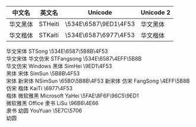 中文名     |    英文名 |        Unicode        |           Unicode 2
-----------|-----------|-----------------------|----------------------------------
|华文黑体  |  STHeiti  |  \534E\6587\9ED1\4F53 |  &#x534E;&#x6587;&#x9ED1;&#x4F53;
|华文楷体  |  STKaiti  |  \534E\6587\6977\4F53 | &#x534E;&#x6587;&#x6977;&#x4F53;
华文宋体
STSong
\534E\6587\5B8B\4F53  
&#x534E;&#x6587;&#x5B8B;&#x4F53;
华文仿宋
STFangsong
\534E\6587\4EFF\5B8B  
&#x534E;&#x6587;&#x4EFF;&#x5B8B;
Windows
黑体
SimHei
\9ED1\4F53  
&#x9ED1;&#x4F53;
宋体
SimSun
\5B8B\4F53  
&#x5B8B;&#x4F53;
新宋体
NSimSun
\65B0\5B8B\4F53 
&#x65B0;&#x5B8B;&#x4F53;
仿宋
FangSong
\4EFF\5B8B  
&#x4EFF;&#x5B8B;
楷体
KaiTi
\6977\4F53  
&#x6977;&#x4F53;
微软雅黑
Microsoft YaHei
\5FAE\8F6F\96C5\9ED1  
&#x5FAE;&#x8F6F;&#x96C5;&#x9ED1;
Office
隶书
LiSu
\96B6\4E66  
&#x96B6;&#x4E66;
幼圆
YouYuan
\5E7C\5706  
&#x5E7C;&#x5706;